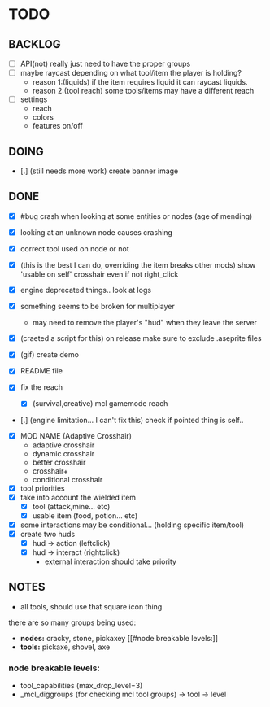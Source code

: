 # TODO

## BACKLOG

- [ ] API(not) really just need to have the proper groups
- [ ] maybe raycast depending on what tool/item the player is holding?
  - reason 1:(liquids) if the item requires liquid it can raycast liquids.
  - reason 2:(tool reach) some tools/items may have a different reach
- [ ] settings
  - reach
  - colors
  - features on/off 

## DOING

- [.] (still needs more work) create banner image

## DONE

- [x] #bug crash when looking at some entities or nodes (age of mending)
- [x] looking at an unknown node causes crashing
- [x] correct tool used on node or not
- [x] (this is the best I can do, overriding the item breaks other mods) show 'usable on self' crosshair even if not right_click
- [x] engine deprecated things.. look at logs

- [x] something seems to be broken for multiplayer
  - may need to remove the player's "hud" when they leave the server
- [x] (craeted a script for this) on release make sure to exclude .aseprite files
- [x] (gif) create demo
- [x] README file
- [x] fix the reach
  - [x] (survival,creative) mcl gamemode reach
- [.] (engine limitation... I can't fix this) check if pointed thing is self..
- [x] MOD NAME (Adaptive Crosshair)
  - adaptive crosshair
  - dynamic crosshair
  - better crosshair
  - crosshair+
  - conditional crosshair
- [x] tool priorities
- [x] take into account the wielded item
  - [x] tool (attack,mine... etc)
  - [x] usable item (food, potion... etc)
- [x] some interactions may be conditional... (holding specific item/tool)
- [x] create two huds
  - [x] hud -> action (leftclick)
  - [x] hud -> interact (rightclick)
    - external interaction should take priority

## NOTES

- all tools, should use that square icon thing

there are so many groups being used:
- **nodes:** cracky, stone, pickaxey [[#node breakable levels:]]
- **tools:** pickaxe, shovel, axe

### node breakable levels:
- tool_capabilities (max_drop_level=3)
- _mcl_diggroups (for checking mcl tool groups) -> tool -> level
